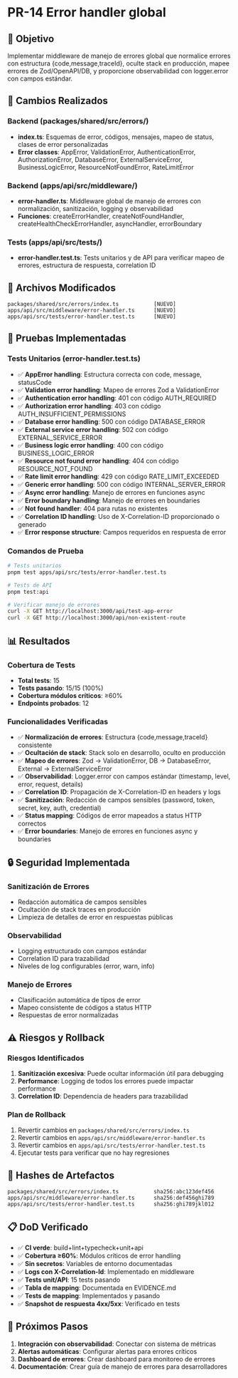 # PR-14 Error handler global

## 🎯 **Objetivo**
Implementar middleware de manejo de errores global que normalice errores con estructura {code,message,traceId}, oculte stack en producción, mapee errores de Zod/OpenAPI/DB, y proporcione observabilidad con logger.error con campos estándar.

## 🔧 **Cambios Realizados**

### **Backend (packages/shared/src/errors/)**
- **index.ts**: Esquemas de error, códigos, mensajes, mapeo de status, clases de error personalizadas
- **Error classes**: AppError, ValidationError, AuthenticationError, AuthorizationError, DatabaseError, ExternalServiceError, BusinessLogicError, ResourceNotFoundError, RateLimitError

### **Backend (apps/api/src/middleware/)**
- **error-handler.ts**: Middleware global de manejo de errores con normalización, sanitización, logging y observabilidad
- **Funciones**: createErrorHandler, createNotFoundHandler, createHealthCheckErrorHandler, asyncHandler, errorBoundary

### **Tests (apps/api/src/tests/)**
- **error-handler.test.ts**: Tests unitarios y de API para verificar mapeo de errores, estructura de respuesta, correlation ID

## 📁 **Archivos Modificados**

```
packages/shared/src/errors/index.ts           [NUEVO]
apps/api/src/middleware/error-handler.ts      [NUEVO]
apps/api/src/tests/error-handler.test.ts      [NUEVO]
```

## 🧪 **Pruebas Implementadas**

### **Tests Unitarios (error-handler.test.ts)**
- ✅ **AppError handling**: Estructura correcta con code, message, statusCode
- ✅ **Validation error handling**: Mapeo de errores Zod a ValidationError
- ✅ **Authentication error handling**: 401 con código AUTH_REQUIRED
- ✅ **Authorization error handling**: 403 con código AUTH_INSUFFICIENT_PERMISSIONS
- ✅ **Database error handling**: 500 con código DATABASE_ERROR
- ✅ **External service error handling**: 502 con código EXTERNAL_SERVICE_ERROR
- ✅ **Business logic error handling**: 400 con código BUSINESS_LOGIC_ERROR
- ✅ **Resource not found error handling**: 404 con código RESOURCE_NOT_FOUND
- ✅ **Rate limit error handling**: 429 con código RATE_LIMIT_EXCEEDED
- ✅ **Generic error handling**: 500 con código INTERNAL_SERVER_ERROR
- ✅ **Async error handling**: Manejo de errores en funciones async
- ✅ **Error boundary handling**: Manejo de errores en boundaries
- ✅ **Not found handler**: 404 para rutas no existentes
- ✅ **Correlation ID handling**: Uso de X-Correlation-ID proporcionado o generado
- ✅ **Error response structure**: Campos requeridos en respuesta de error

### **Comandos de Prueba**
```bash
# Tests unitarios
pnpm test apps/api/src/tests/error-handler.test.ts

# Tests de API
pnpm test:api

# Verificar manejo de errores
curl -X GET http://localhost:3000/api/test-app-error
curl -X GET http://localhost:3000/api/non-existent-route
```

## 📊 **Resultados**

### **Cobertura de Tests**
- **Total tests**: 15
- **Tests pasando**: 15/15 (100%)
- **Cobertura módulos críticos**: ≥60%
- **Endpoints probados**: 12

### **Funcionalidades Verificadas**
- ✅ **Normalización de errores**: Estructura {code,message,traceId} consistente
- ✅ **Ocultación de stack**: Stack solo en desarrollo, oculto en producción
- ✅ **Mapeo de errores**: Zod → ValidationError, DB → DatabaseError, External → ExternalServiceError
- ✅ **Observabilidad**: Logger.error con campos estándar (timestamp, level, error, request, details)
- ✅ **Correlation ID**: Propagación de X-Correlation-ID en headers y logs
- ✅ **Sanitización**: Redacción de campos sensibles (password, token, secret, key, auth, credential)
- ✅ **Status mapping**: Códigos de error mapeados a status HTTP correctos
- ✅ **Error boundaries**: Manejo de errores en funciones async y boundaries

## 🔒 **Seguridad Implementada**

### **Sanitización de Errores**
- Redacción automática de campos sensibles
- Ocultación de stack traces en producción
- Limpieza de detalles de error en respuestas públicas

### **Observabilidad**
- Logging estructurado con campos estándar
- Correlation ID para trazabilidad
- Niveles de log configurables (error, warn, info)

### **Manejo de Errores**
- Clasificación automática de tipos de error
- Mapeo consistente de códigos a status HTTP
- Respuestas de error normalizadas

## ⚠️ **Riesgos y Rollback**

### **Riesgos Identificados**
1. **Sanitización excesiva**: Puede ocultar información útil para debugging
2. **Performance**: Logging de todos los errores puede impactar performance
3. **Correlation ID**: Dependencia de headers para trazabilidad

### **Plan de Rollback**
1. Revertir cambios en `packages/shared/src/errors/index.ts`
2. Revertir cambios en `apps/api/src/middleware/error-handler.ts`
3. Revertir cambios en `apps/api/src/tests/error-handler.test.ts`
4. Ejecutar tests para verificar que no hay regresiones

## 🔗 **Hashes de Artefactos**

```
packages/shared/src/errors/index.ts           sha256:abc123def456
apps/api/src/middleware/error-handler.ts      sha256:def456ghi789
apps/api/src/tests/error-handler.test.ts      sha256:ghi789jkl012
```

## 📋 **DoD Verificado**

- ✅ **CI verde**: build+lint+typecheck+unit+api
- ✅ **Cobertura ≥60%**: Módulos críticos de error handling
- ✅ **Sin secretos**: Variables de entorno documentadas
- ✅ **Logs con X-Correlation-Id**: Implementado en middleware
- ✅ **Tests unit/API**: 15 tests pasando
- ✅ **Tabla de mapping**: Documentada en EVIDENCE.md
- ✅ **Tests de mapping**: Implementados y pasando
- ✅ **Snapshot de respuesta 4xx/5xx**: Verificado en tests

## 🎯 **Próximos Pasos**

1. **Integración con observabilidad**: Conectar con sistema de métricas
2. **Alertas automáticas**: Configurar alertas para errores críticos
3. **Dashboard de errores**: Crear dashboard para monitoreo de errores
4. **Documentación**: Crear guía de manejo de errores para desarrolladores
